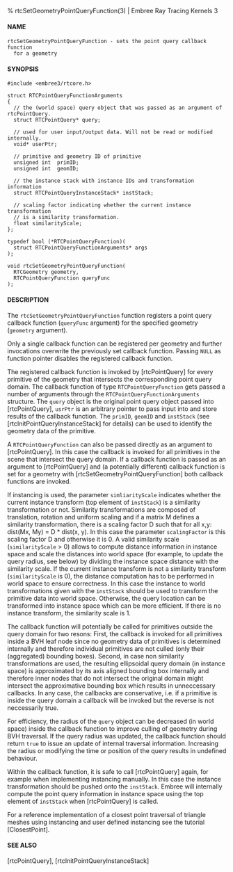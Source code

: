 % rtcSetGeometryPointQueryFunction(3) | Embree Ray Tracing Kernels 3

#### NAME

    rtcSetGeometryPointQueryFunction - sets the point query callback function
      for a geometry

#### SYNOPSIS

    #include <embree3/rtcore.h>

    struct RTCPointQueryFunctionArguments
    {
      // the (world space) query object that was passed as an argument of rtcPointQuery.
      struct RTCPointQuery* query;

      // used for user input/output data. Will not be read or modified internally.
      void* userPtr;

      // primitive and geometry ID of primitive
      unsigned int  primID;        
      unsigned int  geomID;    

      // the instance stack with instance IDs and transformation information
      struct RTCPointQueryInstanceStack* instStack;

      // scaling factor indicating whether the current instance transformation
      // is a similarity transformation.
      float similarityScale;
    };

    typedef bool (*RTCPointQueryFunction)(
      struct RTCPointQueryFunctionArguments* args
    );

    void rtcSetGeometryPointQueryFunction(
      RTCGeometry geometry,
      RTCPointQueryFunction queryFunc
    );

#### DESCRIPTION

The `rtcSetGeometryPointQueryFunction` function registers a point query
callback function (`queryFunc` argument) for the specified geometry
(`geometry` argument).

Only a single callback function can be registered per geometry and
further invocations overwrite the previously set callback function.
Passing `NULL` as function pointer disables the registered callback
function.

The registered callback function is invoked by [rtcPointQuery] for every
primitive of the geometry that intersects the corresponding point query
domain. The callback function of type `RTCPointQueryFunction` gets passed a
number of arguments through the `RTCPointQueryFunctionArguments` structure.
The `query` object is the original point query object passed into
[rtcPointQuery], `usrPtr` is an arbitrary pointer to pass input into and
store results of the callback function. The `primID`, `geomID` and
`instStack` (see [rtcInitPointQueryInstanceStack] for details) can be used to
identify the geometry data of the primitive.

A `RTCPointQueryFunction` can also be passed directly as an argument to
[rtcPointQuery]. In this case the callback is invoked for all primitives in
the scene that intersect the query domain. If a callback function is passed
as an argument to [rtcPointQuery] and (a potentially different) callback
function is set for a geometry with [rtcSetGeometryPointQueryFunction] both
callback functions are invoked.

If instancing is used, the parameter `simliarityScale` indicates whether the
current instance transform (top element of `instStack`) is a similarity
transformation or not. Similarity transformations are composed of
translation, rotation and uniform scaling and if a matrix M defines a
similarity transformation, there is a scaling factor D such that for all x,y:
dist(Mx, My) = D * dist(x, y). In this case the parameter `scalingFactor` is
this scaling factor D and otherwise it is 0. A valid similarity scale
(`similarityScale` > 0) allows to compute distance information in instance
space and scale the distances into world space (for example, to update the
query radius, see below) by dividing the instance space distance with the
similarity scale. If the current instance transform is not a similarity
transform (`similarityScale` is 0), the distance computation has to be
performed in world space to ensure correctness. In this case the instance to
world transformations given with the `instStack` should be used to transform
the primitive data into world space. Otherwise, the query location can be
transformed into instance space which can be more efficient. If there is no
instance transform, the similarity scale is 1.

The callback function will potentially be called for primitives outside the
query domain for two resons: First, the callback is invoked for all
primitives inside a BVH leaf node since no geometry data of primitives is
determined internally and therefore individual primitives are not culled
(only their (aggregated) bounding boxes). Second, in case non similarity
transformations are used, the resulting ellipsoidal query domain (in instance
space) is approximated by its axis aligned bounding box internally and
therefore inner nodes that do not intersect the original domain might
intersect the approximative bounding box which results in unneccessary
callbacks. In any case, the callbacks are conservative, i.e. if a primitive
is inside the query domain a callback will be invoked but the reverse is not
neccessarily true.

For efficiency, the radius of the `query` object can be decreased (in world
space) inside the callback function to improve culling of geometry during BVH
traversal. If the query radius was updated, the callback function should
return `true` to issue an update of internal traversal information.
Increasing the radius or modifying the time or position of the query results
in undefined behaviour.

Within the callback function, it is safe to call [rtcPointQuery] again, for
example when implementing instancing manually. In this case the instance
transformation should be pushed onto the `instStack`. Embree will internally
compute the point query information in instance space using the top element
of `instStack` when [rtcPointQuery] is called.

For a reference implementation of a closest point traversal of triangle
meshes using instancing and user defined instancing see the tutorial
[ClosestPoint].

#### SEE ALSO

[rtcPointQuery], [rtcInitPointQueryInstanceStack]
